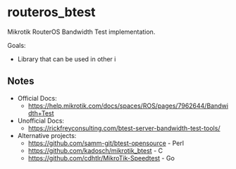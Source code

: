 # routeros_btest
Mikrotik RouterOS Bandwidth Test implementation.

Goals:
* Library that can be used in other i


## Notes
* Official Docs:
  * https://help.mikrotik.com/docs/spaces/ROS/pages/7962644/Bandwidth+Test
* Unofficial Docs:
  * https://rickfreyconsulting.com/btest-server-bandwidth-test-tools/
* Alternative projects:
  * https://github.com/samm-git/btest-opensource - Perl
  * https://github.com/kadosch/mikrotik_btest - C
  * https://github.com/cdhtlr/MikroTik-Speedtest - Go
